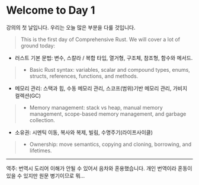 # Welcome to Day 1

강의의 첫 날입니다. 우리는 오늘 많은 부분을 다룰 것입니다.
> This is the first day of Comprehensive Rust. We will cover a lot of ground today:

* 러스트 기본 문법: 변수, 스칼라 / 복합 타입, 열거형, 구조체, 참조형, 함수와 메서드.
> * Basic Rust syntax: variables, scalar and compound types, enums, structs,
  references, functions, and methods.

* 메모리 관리: 스택과 힙, 수동 메모리 관리, 스코프(범위)기반 메모리 관리, 가비지 컬렉션(GC)
> * Memory management: stack vs heap, manual memory management, scope-based memory
  management, and garbage collection.

* 소유권: 시멘틱 이동, 복사와 복제, 빌림, 수명주기(라이프사이클)
> * Ownership: move semantics, copying and cloning, borrowing, and lifetimes.


---
역주: 번역시 도리어 이해가 안될 수 있어서 음차와 혼용했습니다. 개인 번역이라 혼동이 있을 수 있지만 원문 병기이므로 뭐...